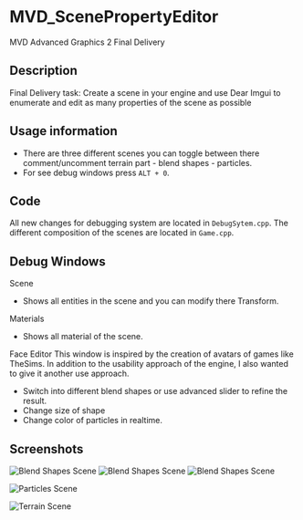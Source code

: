 # MVD_ScenePropertyEditor
MVD Advanced Graphics 2 Final Delivery

## Description
Final Delivery task:
Create a scene in your engine and use Dear Imgui to enumerate and edit as many
properties of the scene as possible

## Usage information
* There are three different scenes you can toggle between there comment/uncomment terrain part - blend shapes - particles.
* For see debug windows press `ALT + 0`.

## Code
All new changes for debugging system are located in `DebugSytem.cpp`.
The different composition of the scenes are located in `Game.cpp`.

## Debug Windows

Scene
- Shows all entities in the scene and you can modify there Transform.

Materials
- Shows all material of the scene.

Face Editor
This window is inspired by the creation of avatars of games like TheSims. In addition to the usability approach of the engine, I also wanted to give it another use approach.
- Switch into different blend shapes or use advanced slider to refine the result.
- Change size of shape
- Change color of particles in realtime.

## Screenshots
![Blend Shapes Scene](https://gyazo.com/b81ef19c0bb480fafd2bf1492d85c20c)
![Blend Shapes Scene](https://gyazo.com/0ece2aeeadfa875e95c57c418e3325be)
![Blend Shapes Scene](https://gyazo.com/6c047c24787af1498ef215a83cd581f3)

![Particles Scene](https://gyazo.com/1c068a833a36756cd44d39c5c9b18cd0)

![Terrain Scene](https://gyazo.com/7fea2298b87d256fa5e368da17e094de)
